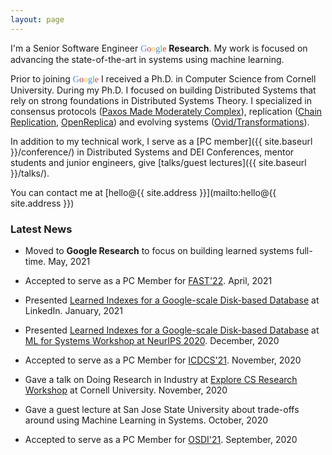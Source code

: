 ```yaml
---
layout: page
---
```


I'm a Senior Software Engineer <font face="futura"><font color="#4885ed">G</font><font color="#db3236">o</font><font color="#f4c20d">o</font><font color="#4885ed">g</font><font color="#3cba54">l</font><font color="#db3236">e</font></font> **Research**.
My work is focused on advancing the state-of-the-art in systems using machine learning.

<!-- I focus on designing and implementing distributed systems that balance strong
features and simplicity with scalability, reliability, and efficiency.
In my work I constantly push to improve the state-of-the-art to deal with the
challenges of building ever-evolving systems. Sometimes this means focusing on
supporting new features with minimal changes to the system design, sometimes it
means [employing Machine Learning as a crucial component in the system](http://mlforsystems.org/assets/papers/neurips2020/learned_abu-libdeh_2020.pdf), and
sometimes it means working on a clean-slate design to build the next iteration
of a given system. -->

Prior to joining <font face="futura"><font color="#4885ed">G</font><font color="#db3236">o</font><font color="#f4c20d">o</font><font color="#4885ed">g</font><font color="#3cba54">l</font><font color="#db3236">e</font></font> I received a Ph.D. in Computer Science from Cornell University.
During my Ph.D. I focused on building Distributed Systems that rely on strong
foundations in Distributed Systems Theory. I specialized in consensus protocols
([Paxos Made Moderately Complex](http://paxos.systems/)), replication
([Chain Replication](https://www.youtube.com/watch?v=1hDjkV4iFzs), [OpenReplica](https://ecommons.cornell.edu/bitstream/handle/1813/29009/OpenReplica.pdf?sequence=2&isAllowed=y))
and evolving systems ([Ovid/Transformations](https://www.usenix.org/system/files/conference/hotcloud16/hotcloud16_altinbuken.pdf)).

In addition to my technical work, I serve as a [PC member]({{ site.baseurl }}/conference/)
in Distributed Systems and DEI Conferences, mentor students and junior engineers,
give [talks/guest lectures]({{ site.baseurl }}/talks/).

You can contact me at [hello@{{ site.address }}](mailto:hello@{{ site.address }})

### Latest News

- Moved to **Google Research** to focus on building learned systems full-time. May, 2021

- Accepted to serve as a PC Member for [FAST'22](https://www.usenix.org/conference/fast22). April, 2021

- Presented [Learned Indexes for a Google-scale Disk-based Database](http://mlforsystems.org/assets/papers/neurips2020/learned_abu-libdeh_2020.pdf) at LinkedIn. January, 2021

- Presented [Learned Indexes for a Google-scale Disk-based Database](http://mlforsystems.org/assets/papers/neurips2020/learned_abu-libdeh_2020.pdf) at [ML for Systems Workshop at NeurIPS 2020](http://mlforsystems.org/). December, 2020

- Accepted to serve as a PC Member for [ICDCS'21](https://icdcs2021.us/). November, 2020

- Gave a talk on Doing Research in Industry at [Explore CS Research Workshop](https://www.cs.cornell.edu/events/explore-cs-research) at Cornell University. November, 2020

- Gave a guest lecture at San Jose State University about trade-offs around using Machine Learning in Systems. October, 2020

- Accepted to serve as a PC Member for [OSDI'21](https://www.usenix.org/conference/osdi21). September, 2020
